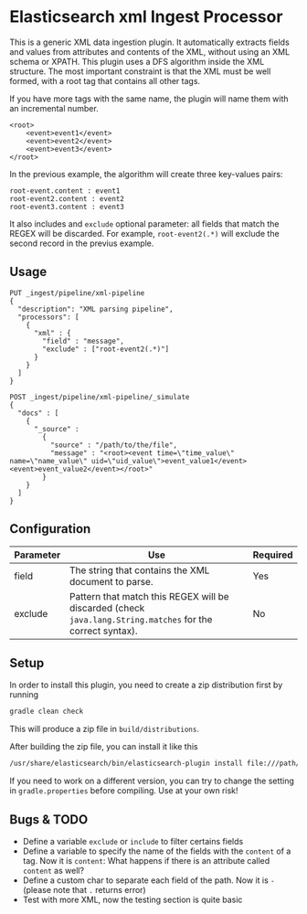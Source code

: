 # Elasticsearch xml Ingest Processor

This is a generic XML data ingestion plugin.
It automatically extracts fields and values from attributes and contents of the XML, without using an XML schema or XPATH.
This plugin uses a DFS algorithm inside the XML structure.
The most important constraint is that the XML must be well formed, with a root tag that contains all other tags.

If you have more tags with the same name, the plugin will name them with an incremental number.
```
<root>
    <event>event1</event>
    <event>event2</event>
    <event>event3</event>
</root>
```
In the previous example, the algorithm will create three key-values pairs:
```
root-event.content : event1
root-event2.content : event2
root-event3.content : event3
```
It also includes and `exclude` optional parameter: all fields that match the REGEX will be discarded. For example, `root-event2(.*)` will exclude the second record in the previus example.

## Usage


```
PUT _ingest/pipeline/xml-pipeline
{
  "description": "XML parsing pipeline",
  "processors": [
    {
      "xml" : {
        "field" : "message",
        "exclude" : ["root-event2(.*)"]
      }
    }
  ]
}

POST _ingest/pipeline/xml-pipeline/_simulate
{
  "docs" : [
    {
      "_source" :
        {
          "source" : "/path/to/the/file",
          "message" : "<root><event time=\"time_value\" name=\"name_value\" uid=\"uid_value\">event_value1</event><event>event_value2</event></root>"
        }
    }
  ]
}
```

## Configuration

| Parameter | Use | Required |
| --- | --- | --- |
| field   | The string that contains the XML document to parse. | Yes |
| exclude | Pattern that match this REGEX will be discarded (check `java.lang.String.matches` for the correct syntax). | No |

## Setup

In order to install this plugin, you need to create a zip distribution first by running

```bash
gradle clean check
```

This will produce a zip file in `build/distributions`.

After building the zip file, you can install it like this

```bash
/usr/share/elasticsearch/bin/elasticsearch-plugin install file:///path/to/ingest-xml/build/distribution/ingest-xml-5.2.2.zip
```

If you need to work on a different version, you can try to change the setting in `gradle.properties` before compiling. Use at your own risk!

## Bugs & TODO

* Define a variable `exclude` or `include` to filter certains fields
* Define a variable to specify the name of the fields with the `content` of a tag. Now it is `content`: What happens if there is an attribute called `content` as well?
* Define a custom char to separate each field of the path. Now it is `-` (please note that `.` returns error)
* Test with more XML, now the testing section is quite basic

